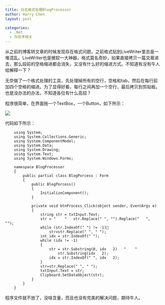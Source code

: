```yaml
---
title: 日志格式处理BlogProcessor
author: Harry Chen
layout: post

categories:
  - .Net
  - 与技术相关
---
```


  从之前的博客转文章的时候发现存在格式问题，之前格式贴到LiveWriter里总是一堆混乱。LiveWriter也是微软一大神器，格式莫名奇妙，如果直接拷贝一篇文章进去，那么段前的空格缩进都会消失，又没有什么好的缩进方式。不知道有没有牛人给解释一下？

  无奈做了一个格式处理的工具，先处理掉所有的空行，空格和tab，然后在每行前加四个空格的缩进。为了显得好看，每行之间再加一个空行，最后拷贝到剪贴板。也是没办法的办法，不知道各位有什么高招？

  程序很简单，在界面拖一个TextBox，一个Button，如下所示：

![][1]

  代码如下所示：


        using System;
        using System.Collections.Generic;
        using System.ComponentModel;
        using System.Data;
        using System.Drawing;
        using System.Text;
        using System.Windows.Forms;

        namespace BlogProcessor
        {
            public partial class BlogPorcess : Form
            {
                public BlogPorcess()
                {
                    InitializeComponent();
                }

                private void btnProcess_Click(object sender, EventArgs e)
                {
                    string str = txtInput.Text;
                    str = "    "   str.Replace(" ", "").Replace("	", "");
                    while (str.IndexOf(" ") != -1)
                        str=str.Replace(" ", " ");
                    int idx = str.IndexOf(" ");
                    while (idx != -1)
                    {
                        str = str.Substring(0, idx   2)   "    "
                            str.Substring(idx   2);
                        idx = str.IndexOf(" ", idx   2);
                    }
                    str=str.Replace(" ", " ");
                    txtInput.Text = str;
                    Clipboard.SetDataObject(str);
                }
            }
        }

  程序文件就不放了，没啥含量，而且也没有完美的解决问题，期待牛人。

   [1]: http://www.roybit.com/wp-content/uploads/2011/01/sds_thumb1.jpg
